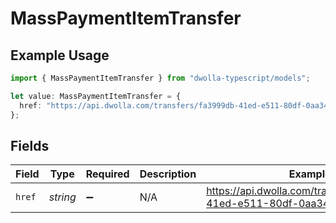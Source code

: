 # MassPaymentItemTransfer

## Example Usage

```typescript
import { MassPaymentItemTransfer } from "dwolla-typescript/models";

let value: MassPaymentItemTransfer = {
  href: "https://api.dwolla.com/transfers/fa3999db-41ed-e511-80df-0aa34a9b2388",
};
```

## Fields

| Field                                                                 | Type                                                                  | Required                                                              | Description                                                           | Example                                                               |
| --------------------------------------------------------------------- | --------------------------------------------------------------------- | --------------------------------------------------------------------- | --------------------------------------------------------------------- | --------------------------------------------------------------------- |
| `href`                                                                | *string*                                                              | :heavy_minus_sign:                                                    | N/A                                                                   | https://api.dwolla.com/transfers/fa3999db-41ed-e511-80df-0aa34a9b2388 |